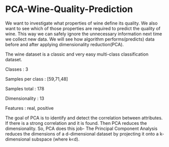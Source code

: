 # PCA-Wine-Quality-Prediction

We want to investigate what properties of wine define its quality.
We also want to see which of those properties are required to predict the quality of wine. This way we can safely ignore the unnecessary information next time we collect new data.
We will see how algorithm performs(predicts) data before and after applying dimensionality reduction(PCA).

The wine dataset is a classic and very easy multi-class classification dataset.

Classes : 3

Samples per class : [59,71,48]

Samples total : 178

Dimensionality : 13

Features : real, positive

The goal of PCA is to identify and detect the correlation between attributes. If there is a strong correlation and it is found. Then PCA reduces the dimensionality.
So, PCA does this job-
The Principal Component Analysis reduces the dimensions of a d-dimensional dataset by projecting it onto a k-dimensional subspace (where k<d).
